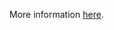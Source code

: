 More information [here](https://docs.bridgecrew.io/docs/ensure-that-the-etcd-cafile-argument-is-set-as-appropriate-1).
